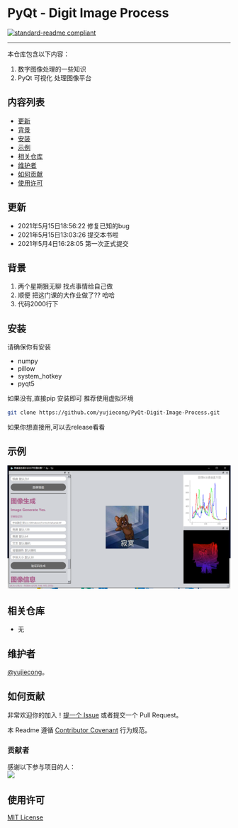 # PyQt - Digit Image Process

[![standard-readme compliant](https://img.shields.io/badge/readme%20style-standard-brightgreen.svg?style=flat-square)](.)

***

本仓库包含以下内容：

1. 数字图像处理的一些知识
2. PyQt 可视化 处理图像平台

## 内容列表

- [更新](#更新)
- [背景](#背景)
- [安装](#安装)
- [示例](#示例)
- [相关仓库](#相关仓库)
- [维护者](#维护者)
- [如何贡献](#如何贡献)
- [使用许可](#使用许可)

## 更新
- 2021年5月15日18:56:22 修复已知的bug
- 2021年5月15日13:03:26 提交本书啦
- 2021年5月4日16:28:05 第一次正式提交

## 背景

1. 两个星期狠无聊 找点事情给自己做
2. 顺便 把这门课的大作业做了?? 哈哈
3. 代码2000行下

## 安装

请确保你有安装

- numpy
- pillow
- system_hotkey
- pyqt5

如果没有,直接pip 安装即可 推荐使用虚拟环境

```sh
git clone https://github.com/yujiecong/PyQt-Digit-Image-Process.git
```

如果你想直接用,可以去release看看

## 示例

![1620914303682](readme.assets/1620914303682.png)

## 相关仓库

- 无

## 维护者

[@yujiecong](https://github.com/yujiecong)。

## 如何贡献

非常欢迎你的加入！[提一个 Issue](./issues/new) 或者提交一个 Pull Request。


本 Readme 遵循 [Contributor Covenant](http://contributor-covenant.org/version/1/3/0/) 行为规范。

### 贡献者

感谢以下参与项目的人：  
<a href="graphs/contributors"><img src="https://avatars2.githubusercontent.com/u/44287052?s=60&amp;v=4" /></a>

## 使用许可

[MIT License](./blob/master/LICENSE)